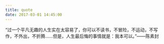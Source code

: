 ```yaml
---
title: quote
date: 2017-03-01 14:45:00
---
```


“过一个平凡无趣的人生实在太容易了，你可以不读书，不冒险，不运动，不写作，不外出，不折腾……但是，人生最后悔的事情就是：我本可以。”——陈素封
